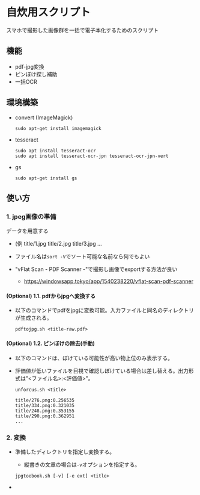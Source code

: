 # 自炊用スクリプト

スマホで撮影した画像群を一括で電子本化するためのスクリプト

## 機能

 - pdf-jpg変換
 - ピンぼけ探し補助
 - 一括OCR

## 環境構築

 - convert (ImageMagick)
   ```
   sudo apt-get install imagemagick
   ```
 
 - tesseract
   ```
   sudo apt install tesseract-ocr
   sudo apt install tesseract-ocr-jpn tesseract-ocr-jpn-vert
   ```

 - gs
   ```
   sudo apt-get install gs
   ```

## 使い方

### 1. jpeg画像の準備

データを用意する
   - (例 title/1.jpg title/2.jpg title/3.jpg ...
   - ファイル名は`sort -V`でソート可能な名前なら何でもよい

 - "vFlat Scan - PDF Scanner -"で撮影し画像でexportする方法が良い
   - https://windowsapp.tokyo/app/1540238220/vflat-scan-pdf-scanner

#### (Optional) 1.1. pdfからjpgへ変換する

 - 以下のコマンドでpdfをjpgに変換可能。入力ファイルと同名のディレクトリが生成される。
   ```
   pdftojpg.sh <title-raw.pdf>
   ```

#### (Optional) 1.2. ピンぼけの除去(手動)

 - 以下のコマンドは、ぼけている可能性が高い物上位のみ表示する。
 - 評価値が低いファイルを目視で確認しぼけている場合は差し替える。出力形式は"<ファイル名>:<評価値>"。
    ```
    unforcus.sh <title>
    ```

    ```
    title/276.png:0.256535
    title/334.png:0.321035
    title/248.png:0.353155
    title/290.png:0.362951
    ...
    ```

### 2. 変換

 - 準備したディレクトリを指定し変換する。
    - 縦書きの文章の場合は`-v`オプションを指定する。
    ```
    jpgtoebook.sh [-v] [-e ext] <title>
    ```

 - <title>.pdfが生成される
